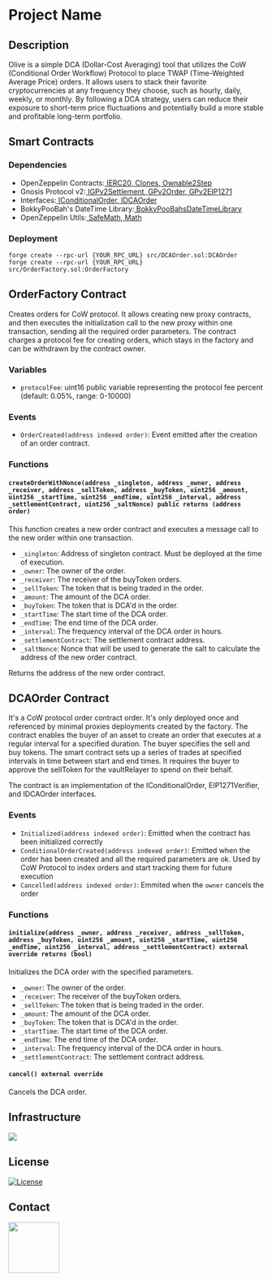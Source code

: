 # Project Name

## Description

Olive is a simple DCA (Dollar-Cost Averaging) tool that utilizes the CoW (Conditional Order
Workflow) Protocol to place TWAP (Time-Weighted Average Price) orders. It allows users to stack
their favorite cryptocurrencies at any frequency they choose, such as hourly, daily, weekly, or
monthly. By following a DCA strategy, users can reduce their exposure to short-term price
fluctuations and potentially build a more stable and profitable long-term portfolio.

## Smart Contracts

### Dependencies

- OpenZeppelin
  Contracts:[ IERC20](https://github.com/OpenZeppelin/openzeppelin-contracts/blob/master/contracts/token/ERC20/IERC20.sol),[ Clones](https://github.com/OpenZeppelin/openzeppelin-contracts/blob/master/contracts/proxy/Clones.sol),[ Ownable2Step](https://github.com/OpenZeppelin/openzeppelin-contracts/blob/master/contracts/access/Ownable2Step.sol)
- Gnosis Protocol
  v2:[ IGPv2Settlement](https://github.com/gnosis/gp-v2-contracts/blob/main/src/contracts/interfaces/IGPv2Settlement.sol),[ GPv2Order](https://github.com/gnosis/gp-v2-contracts/blob/main/src/contracts/libraries/GPv2Order.sol),[ GPv2EIP1271](https://github.com/gnosis/gp-v2-contracts/blob/main/src/contracts/interfaces/GPv2EIP1271.sol)
- Interfaces:[ IConditionalOrder](https://chat.openai.com/chat/interfaces/IConditionalOrder.sol),[ IDCAOrder](https://chat.openai.com/chat/interfaces/IDCAOrder.sol)
- BokkyPooBah's DateTime
  Library:[ BokkyPooBahsDateTimeLibrary](https://github.com/bokkypoobah/BokkyPooBahsDateTimeLibrary)
- OpenZeppelin
  Utils:[ SafeMath](https://github.com/OpenZeppelin/openzeppelin-contracts/blob/master/contracts/utils/math/SafeMath.sol),[ Math](https://github.com/OpenZeppelin/openzeppelin-contracts/blob/master/contracts/utils/math/Math.sol)

### Deployment

```
forge create --rpc-url {YOUR_RPC_URL} src/DCAOrder.sol:DCAOrder
forge create --rpc-url {YOUR_RPC_URL} src/OrderFactory.sol:OrderFactory
```

## OrderFactory Contract

Creates orders for CoW protocol. It allows creating new proxy contracts, and then executes the
initialization call to the new proxy within one transaction, sending all the required order
parameters. The contract charges a protocol fee for creating orders, which stays in the factory and
can be withdrawn by the contract owner.

### Variables

- `protocolFee`: uint16 public variable representing the protocol fee percent (default: 0.05%,
  range: 0-10000)

### Events

- `OrderCreated(address indexed order)`: Event emitted after the creation of an order contract.

### Functions

#### `createOrderWithNonce(address _singleton, address _owner, address _receiver, address _sellToken, address _buyToken, uint256 _amount, uint256 _startTime, uint256 _endTime, uint256 _interval, address _settlementContract, uint256 _saltNonce) public returns (address order)`

This function creates a new order contract and executes a message call to the new order within one
transaction.

- `_singleton`: Address of singleton contract. Must be deployed at the time of execution.
- `_owner`: The owner of the order.
- `_receiver`: The receiver of the buyToken orders.
- `_sellToken`: The token that is being traded in the order.
- `_amount`: The amount of the DCA order.
- `_buyToken`: The token that is DCA'd in the order.
- `_startTime`: The start time of the DCA order.
- `_endTime`: The end time of the DCA order.
- `_interval`: The frequency interval of the DCA order in hours.
- `_settlementContract`: The settlement contract address.
- `_saltNonce`: Nonce that will be used to generate the salt to calculate the address of the new
  order contract.

Returns the address of the new order contract.

## DCAOrder Contract

It's a CoW protocol order contract order. It's only deployed once and referenced by minimal proxies
deployments created by the factory. The contract enables the buyer of an asset to create an order
that executes at a regular interval for a specified duration. The buyer specifies the sell and buy
tokens. The smart contract sets up a series of trades at specified intervals in time between start
and end times. It requires the buyer to approve the sellToken for the vaultRelayer to spend on their
behalf.

The contract is an implementation of the IConditionalOrder, EIP1271Verifier, and IDCAOrder
interfaces.

### Events

- `Initialized(address indexed order)`: Emitted when the contract has been initialized correctly
- `ConditionalOrderCreated(address indexed order)`: Emitted when the order has been created and all
  the required parameters are ok. Used by CoW Protocol to index orders and start tracking them for
  future execution
- `Cancelled(address indexed order)`: Emmited when the `owner` cancels the order

### Functions

#### `initialize(address _owner, address _receiver, address _sellToken, address _buyToken, uint256 _amount, uint256 _startTime, uint256 _endTime, uint256 _interval, address _settlementContract) external override returns (bool)`

Initializes the DCA order with the specified parameters.

- `_owner`: The owner of the order.
- `_receiver`: The receiver of the buyToken orders.
- `_sellToken`: The token that is being traded in the order.
- `_amount`: The amount of the DCA order.
- `_buyToken`: The token that is DCA'd in the order.
- `_startTime`: The start time of the DCA order.
- `_endTime`: The end time of the DCA order.
- `_interval`: The frequency interval of the DCA order in hours.
- `_settlementContract`: The settlement contract address.

#### `cancel() external override`

Cancels the DCA order.

## Infrastructure

![](https://global.discourse-cdn.com/standard14/uploads/daostack/original/2X/5/568866eeb0b1532a3cf80d3ddb64c728c7a92eff.png)

## License

[![License](https://img.shields.io/badge/license-MIT-blue.svg)](https://opensource.org/licenses/MIT)

## Contact

[<img src="https://global-uploads.webflow.com/5e157548d6f7910beea4e2d6/62a07b53139aec4c1fd07771_discord-logo.png" width="100">](https://discord.gg/dxdao)
